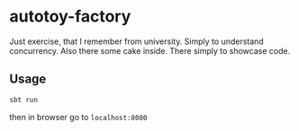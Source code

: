 # autotoy-factory
Just exercise, that I remember from university. Simply to understand concurrency.
Also there some cake inside. There simply to showcase code.
## Usage
```scala
sbt run
```
then in browser go to `localhost:8080`
